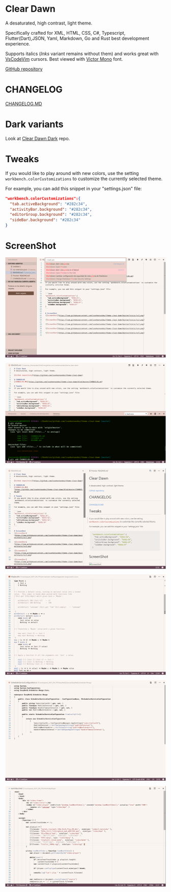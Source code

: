 # Clear Dawn
A desaturated, high contrast, light theme.

Specifically crafted for XML, HTML, CSS, C#, Typescript, Flutter(Dart),JSON, Yaml, Markdown, Go and Rust best development experience.

Supports italics (*Inks* variant remains without them) and works great with [VsCodeVim](https://github.com/VSCodeVim/Vim) cursors.
Best viewed with [Victor Mono](https://rubjo.github.io/victor-mono/) font.


[GitHub repository](https://github.com/ivanhernandez/theme-clear-dawn)

# CHANGELOG
[CHANGELOG.MD](https://github.com/ivanhernandez/theme-clear-dawn/blob/master/CHANGELOG.md)

# Dark variants

Look at [Clear Dawn Dark](https://github.com/ivanhernandez/theme-clear-dawn-dark) repo.

# Tweaks
If you would like to play around with new colors, use the setting `workbench.colorCustomizations` to customize the currently selected theme.

For example, you can add this snippet in your "settings.json" file:

```json
"workbench.colorCustomizations":{
  "tab.activeBackground": "#282c34",
  "activityBar.background": "#282c34",
  "editorGroup.background": "#282c34",
  "sideBar.background": "#282c34"
}
```

# ScreenShot
![ScreenShot](https://raw.githubusercontent.com/ivanhernandez/theme-clear-dawn/master/screenshots/sc1.png)

![ScreenShot](https://raw.githubusercontent.com/ivanhernandez/theme-clear-dawn/master/screenshots/sc2.png)

![ScreenShot](https://raw.githubusercontent.com/ivanhernandez/theme-clear-dawn/master/screenshots/sc3.png)

![ScreenShot](https://raw.githubusercontent.com/ivanhernandez/theme-clear-dawn/master/screenshots/sc4.png)

![ScreenShot](https://raw.githubusercontent.com/ivanhernandez/theme-clear-dawn/master/screenshots/sc5.png)

![ScreenShot](https://raw.githubusercontent.com/ivanhernandez/theme-clear-dawn/master/screenshots/sc6.png)
